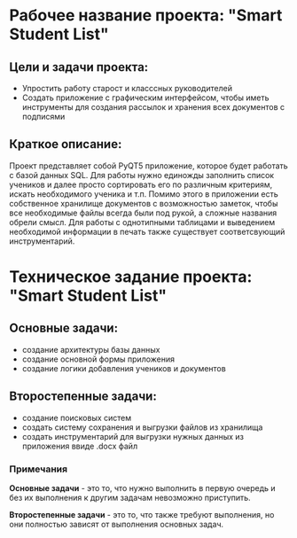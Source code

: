 # Рабочее название проекта: "Smart Student List"

## Цели и задачи проекта:
- Упростить работу старост и класссных руководителей
- Создать приложение с графическим интерфейсом, чтобы иметь инструменты
    для создания рассылок и хранения всех документов с подписями

## Краткое описание:

Проект представляет собой PyQT5 приложение, которое будет работать с базой данных SQL. Для работы нужно единожды
заполнить список учеников и далее просто сортировать его по различным критериям, искать необходимого ученика и т.п.
Помимо этого в приложении есть собственное хранилище документов с возможностью заметок, чтобы все необходимые файлы
всегда были под рукой, а сложные названия обрели смысл. Для работы с однотипными таблицами и выведением необходимой
информации в печать также существует соответсвующий инструментарий.

# Техническое задание проекта: "Smart Student List"

## Основные задачи:

- создание архитектуры базы данных
- создание основной формы приложения
- создание логики добавления учеников и документов

## Второстепенные задачи:

- создание поисковых систем
- создать систему сохранения и выгрузки файлов из хранилища
- создать инструментарий для выгрузки нужных данных из приложения ввиде .docx файл

### Примечания

**Основные задачи** - это то, что нужно выполнить в первую очередь и без их выполнения к другим задачам невозможно
приступить.

**Второстепенные задачи** - это то, что также требуют выполнения, но они полностью зависят от выполнения основных задач.
 